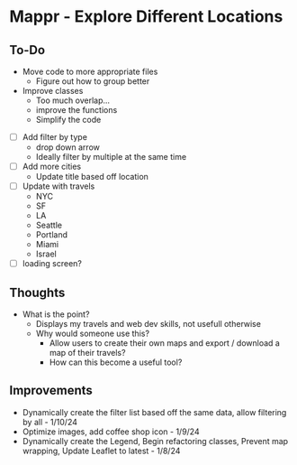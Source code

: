 # Mappr - Explore Different Locations

## To-Do
- Move code to more appropriate files
  - Figure out how to group better
- Improve classes
  - Too much overlap...
  - improve the functions
  - Simplify the code
- [ ] Add filter by type
  - drop down arrow
  - Ideally filter by multiple at the same time
- [ ] Add more cities
  - Update title based off location
- [ ] Update with travels
  - NYC
  - SF
  - LA
  - Seattle
  - Portland
  - Miami
  - Israel
- [ ] loading screen?

## Thoughts
- What is the point?
  - Displays my travels and web dev skills, not usefull otherwise
  - Why would someone use this?
    - Allow users to create their own maps and export / download a map of their travels?
    - How can this become a useful tool?


## Improvements
- Dynamically create the filter list based off the same data, allow filtering by all - 1/10/24
- Optimize images, add coffee shop icon - 1/9/24
- Dynamically create the Legend, Begin refactoring classes, Prevent map wrapping, Update Leaflet to latest - 1/8/24
